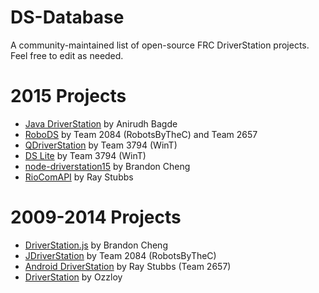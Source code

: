# DS-Database
A community-maintained list of open-source FRC DriverStation projects. Feel free to edit as needed.

# 2015 Projects

- [Java DriverStation](https://github.com/anidev/frc-driverstation) by Anirudh Bagde
- [RoboDS](https://github.com/RobotsByTheC/RoboDS) by Team 2084 (RobotsByTheC) and Team 2657
- [QDriverStation](https://github.com/WinT-3794/QDriverStation) by Team 3794 (WinT)
- [DS Lite](https://github.com/WinT-3794/DS-Lite) by Team 3794 (WinT)
- [node-driverstation15](https://github.com/gluxon/node-driverstation15) by Brandon Cheng
- [RioComAPI](https://github.com/raystubbs/RioComAPI) by Ray Stubbs

# 2009-2014 Projects

- [DriverStation.js](https://github.com/gluxon/DriverStation.js) by Brandon Cheng
- [JDriverStation](https://github.com/RobotsByTheC/JDriverStation) by Team 2084 (RobotsByTheC)
- [Android DriverStation](https://github.com/raystubbs/Android-FRC-Driverstation) by Ray Stubbs (Team 2657)
- [DriverStation](https://github.com/ozzloy/frc-driver-station) by Ozzloy
